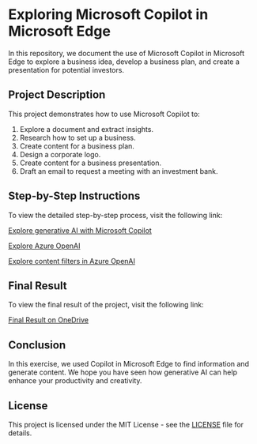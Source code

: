 # Exploring Microsoft Copilot in Microsoft Edge

In this repository, we document the use of Microsoft Copilot in Microsoft Edge to explore a business idea, develop a business plan, and create a presentation for potential investors.

## Project Description

This project demonstrates how to use Microsoft Copilot to:
1. Explore a document and extract insights.
2. Research how to set up a business.
3. Create content for a business plan.
4. Design a corporate logo.
5. Create content for a business presentation.
6. Draft an email to request a meeting with an investment bank.

## Step-by-Step Instructions

To view the detailed step-by-step process, visit the following link:

[Explore generative AI with Microsoft Copilot](https://microsoftlearning.github.io/mslearn-ai-fundamentals/Instructions/Labs/12-generative-ai.html)

[Explore Azure OpenAI](https://microsoftlearning.github.io/mslearn-ai-fundamentals/Instructions/Labs/13-azure-openai.html)

[Explore content filters in Azure OpenAI](https://microsoftlearning.github.io/mslearn-ai-fundamentals/Instructions/Labs/14-azure-openai-content-filters.html)

## Final Result

To view the final result of the project, visit the following link:

[Final Result on OneDrive](https://1drv.ms/f/s!AinjJBs-zPgOg7dNPV3CoQyfb2dEqw?e=ybK0kV)

## Conclusion

In this exercise, we used Copilot in Microsoft Edge to find information and generate content. We hope you have seen how generative AI can help enhance your productivity and creativity.

## License

This project is licensed under the MIT License - see the [LICENSE](LICENSE) file for details.
